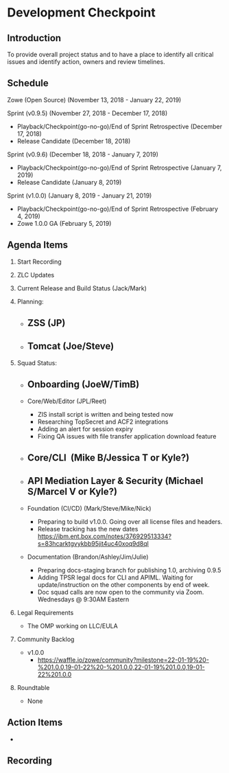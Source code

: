 # Development Checkpoint

Introduction
------------
To provide overall project status and to have a place to identify all critical issues and identify action, owners and review timelines.

Schedule
--------
Zowe (Open Source) (November 13, 2018 - January 22, 2019)

Sprint (v0.9.5) (November 27, 2018 - December 17, 2018)
- Playback/Checkpoint(go-no-go)/End of Sprint Retrospective (December 17, 2018)
- Release Candidate (December 18, 2018)

Sprint (v0.9.6) (December 18, 2018 - January 7, 2019)
- Playback/Checkpoint(go-no-go)/End of Sprint Retrospective (January 7, 2019)
- Release Candidate (January 8, 2019)

Sprint (v1.0.0) (January 8, 2019 - January 21, 2019)
- Playback/Checkpoint(go-no-go)/End of Sprint Retrospective (February 4, 2019)
- Zowe 1.0.0 GA (February 5, 2019)

Agenda Items
------------
1. Start Recording
2. ZLC Updates
3. Current Release and Build Status (Jack/Mark)
4. Planning:
    - ZSS (JP)
        -
    - Tomcat (Joe/Steve)
        -
5. Squad Status:
    - Onboarding (JoeW/TimB)
      -

    - Core/Web/Editor (JPL/Reet)
      - ZIS install script is written and being tested now
      - Researching TopSecret and ACF2 integrations
      - Adding an alert for session expiry
      - Fixing QA issues with file transfer application download feature

    - Core/CLI  (Mike B/Jessica T or Kyle?)
      -

    - API Mediation Layer & Security (Michael S/Marcel V or Kyle?)
      -
    - Foundation (CI/CD) (Mark/Steve/Mike/Nick)
      - Preparing to build v1.0.0. Going over all license files and headers.
      - Release tracking has the new dates https://ibm.ent.box.com/notes/376929513334?s=83hcarktgvykbb95jit4uc40xoq9d8ql

    - Documentation (Brandon/Ashley/Jim/Julie)
      - Preparing docs-staging branch for publishing 1.0, archiving 0.9.5
      - Adding TPSR legal docs for CLI and APIML. Waiting for update/instruction on the other components by end of week.
      - Doc squad calls are now open to the community via Zoom. Wednesdays @ 9:30AM Eastern 

6. Legal Requirements
    - The OMP working on LLC/EULA

7. Community Backlog
    - v1.0.0
      - https://waffle.io/zowe/community?milestone=22-01-19%20-%201.0.0,19-01-22%20-%201.0.0,22-01-19%201.0.0,19-01-22%201.0.0
8. Roundtable
    - None

Action Items
------------
-


Recording
-------------------------
